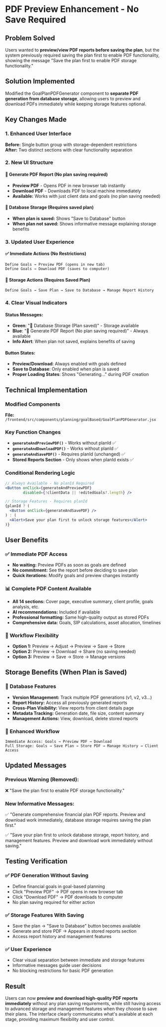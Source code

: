 # PDF Preview Enhancement - No Save Required

## Problem Solved
Users wanted to **preview/view PDF reports before saving the plan**, but the system previously required saving the plan first to enable PDF functionality, showing the message "Save the plan first to enable PDF storage functionality."

## Solution Implemented
Modified the GoalPlanPDFGenerator component to **separate PDF generation from database storage**, allowing users to preview and download PDFs immediately while keeping storage features optional.

## Key Changes Made

### 1. Enhanced User Interface
**Before:** Single button group with storage-dependent restrictions  
**After:** Two distinct sections with clear functionality separation

### 2. New UI Structure

#### 📄 **Generate PDF Report (No plan saving required)**
- **Preview PDF** - Opens PDF in new browser tab instantly
- **Download PDF** - Downloads PDF to local machine immediately
- **Available:** Works with just client data and goals (no plan saving needed)

#### 💾 **Database Storage (Requires saved plan)**
- **When plan is saved:** Shows "Save to Database" button
- **When plan not saved:** Shows informative message explaining storage benefits

### 3. Updated User Experience

#### ✅ **Immediate Actions (No Restrictions)**
```
Define Goals → Preview PDF (opens in new tab)
Define Goals → Download PDF (saves to computer)
```

#### 🔄 **Storage Actions (Requires Saved Plan)**
```
Define Goals → Save Plan → Save to Database → Manage Report History
```

### 4. Clear Visual Indicators

#### **Status Messages:**
- **Green**: "💾 Database Storage (Plan saved)" - Storage available
- **Blue**: "📄 Generate PDF Report (No plan saving required)" - Always available  
- **Info Alert**: When plan not saved, explains benefits of saving

#### **Button States:**
- **Preview/Download**: Always enabled with goals defined
- **Save to Database**: Only enabled when plan is saved
- **Proper Loading States**: Shows "Generating..." during PDF creation

## Technical Implementation

### Modified Components
**File:** `/frontend/src/components/planning/goalBased/GoalPlanPDFGenerator.jsx`

### Key Function Changes
- **`generateAndPreviewPDF()`** - Works without planId ✅
- **`generateAndDownloadPDF()`** - Works without planId ✅  
- **`generateAndSavePDF()`** - Requires planId (unchanged) ✅
- **Stored Reports Section** - Only shows when planId exists ✅

### Conditional Rendering Logic
```jsx
// Always Available - No planId Required
<Button onClick={generateAndPreviewPDF} 
        disabled={!clientData || !editedGoals?.length} />

// Storage Features - Requires planId  
{planId ? (
  <Button onClick={generateAndSavePDF} />
) : (
  <Alert>Save your plan first to unlock storage features</Alert>
)}
```

## User Benefits

### ✅ **Immediate PDF Access**
- **No waiting:** Preview PDFs as soon as goals are defined
- **No commitment:** See the report before deciding to save plan
- **Quick iterations:** Modify goals and preview changes instantly

### 📊 **Complete PDF Content Available**
- **All 14 sections:** Cover page, executive summary, client profile, goals analysis, etc.
- **AI recommendations:** Included if available
- **Professional formatting:** Same high-quality output as stored PDFs
- **Comprehensive data:** Goals, SIP calculations, asset allocation, timelines

### 🎯 **Workflow Flexibility**
- **Option 1:** Preview → Adjust → Preview → Save → Store
- **Option 2:** Preview → Download → Share (no saving needed)
- **Option 3:** Preview → Save → Store → Manage versions

## Storage Benefits (When Plan is Saved)

### 💾 **Database Features**
- **Version Management:** Track multiple PDF generations (v1, v2, v3...)
- **Report History:** Access all previously generated reports
- **Cross-Plan Visibility:** View reports from client details page
- **Metadata Tracking:** Generation date, file size, content summary
- **Management Actions:** View, download, delete stored reports

### 🔄 **Enhanced Workflow**
```
Immediate Access: Goals → Preview PDF → Download
Full Storage: Goals → Save Plan → Store PDF → Manage History → Client Access
```

## Updated Messages

### **Previous Warning (Removed):**
❌ "Save the plan first to enable PDF storage functionality."

### **New Informative Messages:**
✅ "Generate comprehensive financial plan PDF reports. Preview and download work immediately, database storage requires saving the plan first."

✅ "Save your plan first to unlock database storage, report history, and management features. Preview and download work immediately without saving."

## Testing Verification

### ✅ **PDF Generation Without Saving**
- Define financial goals in goal-based planning
- Click "Preview PDF" → PDF opens in new browser tab
- Click "Download PDF" → PDF downloads to computer
- No plan saving required for either action

### ✅ **Storage Features With Saving**  
- Save the plan → "Save to Database" button becomes available
- Generate and store PDF → Appears in stored reports section
- Access report history and management features

### ✅ **User Experience**
- Clear visual separation between immediate and storage features
- Informative messages guide user decisions
- No blocking restrictions for basic PDF generation

## Result
Users can now **preview and download high-quality PDF reports immediately** without any plan saving requirements, while still having access to advanced storage and management features when they choose to save their plans. The interface clearly communicates what's available at each stage, providing maximum flexibility and user control.